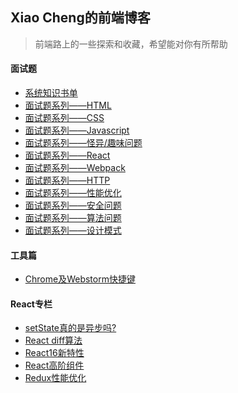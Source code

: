 ## Xiao Cheng的前端博客
> 前端路上的一些探索和收藏，希望能对你有所帮助

#### 面试题
<!--giab:issue_list_start-->
<!-- - [史上最全面最详细的面试参考题你要吗?](https://github.com/GayeChen/blog/tree/master/interview) -->
  - [系统知识书单](https://github.com/GayeChen/blog/issues/1)
  - [面试题系列——HTML](https://github.com/GayeChen/blog/issues/2)
  - [面试题系列——CSS](https://github.com/GayeChen/blog/issues/3)
  - [面试题系列——Javascript](https://github.com/GayeChen/blog/issues/4)
  - [面试题系列——怪异/趣味问题](https://github.com/GayeChen/blog/issues/10)
  - [面试题系列——React](https://github.com/GayeChen/blog/issues/5)
  - [面试题系列——Webpack](https://github.com/GayeChen/blog/issues/6)
  - [面试题系列——HTTP](https://github.com/GayeChen/blog/issues/7)
  - [面试题系列——性能优化](https://github.com/GayeChen/blog/issues/8)
  - [面试题系列——安全问题](https://github.com/GayeChen/blog/issues/9)
  - [面试题系列——算法问题](https://github.com/GayeChen/blog/issues/11)
  - [面试题系列——设计模式](https://github.com/GayeChen/blog/issues/12)
<!--giab:issue_list_end-->

#### 工具篇
  - [Chrome及Webstorm快捷键](https://github.com/GayeChen/blog/issues/13)

#### React专栏
  - [setState真的是异步吗?](https://github.com/GayeChen/blog/issues/100)
  - [React diff算法](https://github.com/GayeChen/blog/issues/100)
  - [React16新特性](https://github.com/GayeChen/blog/issues/100)
  - [React高阶组件](https://github.com/GayeChen/blog/issues/100)
  - [Redux性能优化](https://github.com/GayeChen/blog/issues/100)
  
